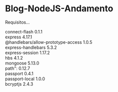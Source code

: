 # Blog-NodeJS-Andamento
Requisitos...

connect-flash 0.1.1 <br>
express 4.17.1 <br>
@handlebars/allow-prototype-access 1.0.5 <br>
express-handlebars 5.3.2 <br>
express-session 1.17.2 <br>
hbs 4.1.2 <br>
mongoose 5.13.0 <br>
path": 0.12.7 <br>
passport 0.4.1 <br>
passport-local 1.0.0 <br>
bcryptjs 2.4.3 <br>
